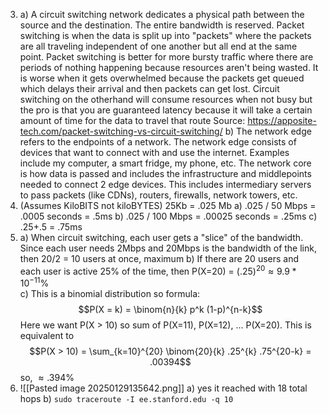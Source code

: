 3. 
	a) A circuit switching network dedicates a physical path between the source and the destination. The entire bandwidth is reserved. Packet switching is when the data is split up into "packets" where the packets are all traveling independent of one another but all end at the same point. Packet switching is better for more bursty traffic where there are periods of nothing happening because resources aren't being wasted. It is worse when it gets overwhelmed because the packets get queued which delays their arrival and then packets can get lost. Circuit switching on the otherhand will consume resources when not busy but the pro is that you are guaranteed latency because it will take a certain amount of time for the data to travel that route 
	Source: https://apposite-tech.com/packet-switching-vs-circuit-switching/
	b) The network edge refers to the endpoints of a network. The network edge consists of devices that want to connect with and use the internet. Examples include my computer, a smart fridge, my phone, etc. The network core is how data is passed and includes the infrastructure and middlepoints needed to connect 2 edge devices. This includes intermediary servers to pass packets (like CDNs), routers, firewalls, network towers, etc.
4. (Assumes KiloBITS not kiloBYTES) 25Kb = .025 Mb
	a) .025 / 50 Mbps = .0005 seconds = .5ms
	b) .025 / 100 Mbps = .00025 seconds = .25ms 
	c) .25+.5 = .75ms
5. 
	a) When circuit switching, each user gets a "slice" of the bandwidth. Since each user needs 2Mbps and 20Mbps is the bandwidth of the link, then 20/2 = 10 users at once, maximum
	b) If there are 20 users and each user is active 25% of the time, then P(X=20) = $(.25)^{20} \approx 9.9 * 10^{-11}\%$  
	c) This is a binomial distribution so formula: $$P(X = k) = \binom{n}{k} p^k (1-p)^{n-k}$$ Here we want P(X > 10) so sum of P(X=11), P(X=12), ... P(X=20). This is equivalent to $$P(X > 10) = \sum_{k=10}^{20} \binom{20}{k} .25^{k} .75^{20-k} = .00394$$ so, $\approx .394\%$ 
5. 
	![[Pasted image 20250129135642.png]]
	a) yes it reached with 18 total hops
	b) `sudo traceroute -I ee.stanford.edu -q 10`